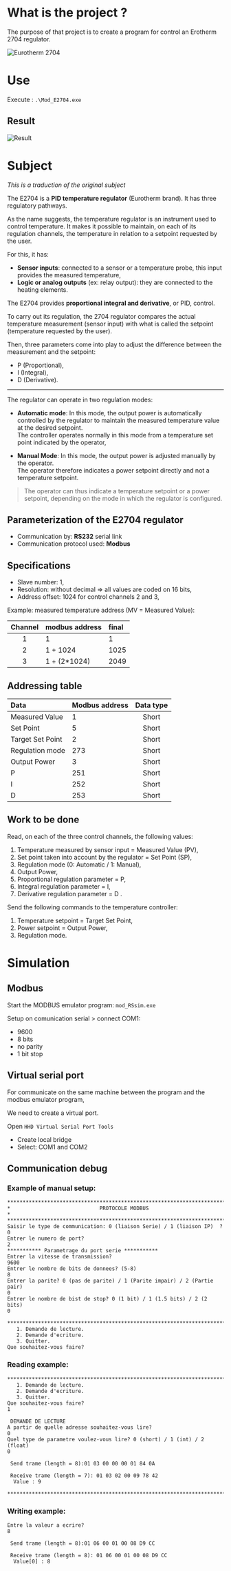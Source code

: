 # What is the project ?

The purpose of that project is to create a program for control an Erotherm 2704 regulator.

![Eurotherm 2704](./img/2704.webp)

# Use

Execute : `.\Mod_E2704.exe`

## Result

![Result](./img/Render.png)

# Subject

*This is a traduction of the original subject*

The E2704 is a **PID temperature regulator** (Eurotherm brand). It has three regulatory pathways.

As the name suggests, the temperature regulator is an instrument used to control temperature. It makes it possible to maintain, on each of its regulation channels, the temperature in relation to a setpoint requested by the user.

For this, it has:

* **Sensor inputs**: connected to a sensor or a temperature probe, this input provides the measured temperature,
* **Logic or analog outputs** (ex: relay output): they are connected to the heating elements.

The E2704 provides **proportional integral and derivative**, or PID, control.

To carry out its regulation, the 2704 regulator compares the actual temperature measurement (sensor input) with what is called the setpoint (temperature requested by the user).

Then, three parameters come into play to adjust the difference between the measurement and the setpoint: 
* P (Proportional), 
* I (Integral), 
* D (Derivative).

---

The regulator can operate in two regulation modes:
* **Automatic mode**: In this mode, the output power is automatically controlled by the regulator to maintain the measured temperature value at the desired setpoint.  
The controller operates normally in this mode from a temperature set point indicated by the operator,

* **Manual Mode**: In this mode, the output power is adjusted manually by the operator.  
The operator therefore indicates a power setpoint directly and not a temperature setpoint.

> The operator can thus indicate a temperature setpoint or a power setpoint, depending on the mode in which the regulator is configured.

## Parameterization of the E2704 regulator

* Communication by: **RS232** serial link
* Communication protocol used: **Modbus**

## Specifications

* Slave number: 1,
* Resolution: without decimal => all values are coded on 16 bits,
* Address offset: 1024 for control channels 2 and 3,

Example: measured temperature address (MV = Measured Value):

|Channel|modbus address|final|
|:-----:|:-------------|:----|
|1      |1             |1    |
|2      |1 + 1024      |1025 |
|3      |1 + (2*1024)  |2049 |

## Addressing table

|Data              |Modbus address|Data type|
| :--------------- | :----------- | :-----: |
| Measured Value   | 1            | Short   |
| Set Point        | 5            | Short   |
| Target Set Point | 2            | Short   |
| Regulation mode  | 273          | Short   |
| Output Power     | 3            | Short   |
| P                | 251          | Short   |
| I                | 252          | Short   |
| D                | 253          | Short   |

## Work to be done

Read, on each of the three control channels, the following values:
1. Temperature measured by sensor input = Measured Value (PV),
2. Set point taken into account by the regulator = Set Point (SP),
3. Regulation mode (0: Automatic / 1: Manual),
4. Output Power,
5. Proportional regulation parameter = P,
6. Integral regulation parameter = I,
7. Derivative regulation parameter = D .

Send the following commands to the temperature controller:
1. Temperature setpoint = Target Set Point,
2. Power setpoint = Output Power,
3. Regulation mode.

# Simulation

## Modbus

Start the MODBUS emulator program: `mod_RSsim.exe`

Setup on comunication serial > connect COM1:

* 9600  
* 8 bits
* no parity
* 1 bit stop


## Virtual serial port

For communicate on the same machine between the program and the modbus emulator program,

We need to create a virtual port.

Open `HHD Virtual Serial Port Tools`

* Create local bridge
* Select: COM1 and COM2


## Communication debug

### Example of manual setup: 

```
****************************************************************************
*                             PROTOCOLE MODBUS                             *
****************************************************************************
Saisir le type de communication: 0 (liaison Serie) / 1 (liaison IP)  ? 0
Entrer le numero de port?
2
*********** Parametrage du port serie ***********
Entrer la vitesse de transmission?
9600
Entrer le nombre de bits de donnees? (5-8)
8
Entrer la parite? 0 (pas de parite) / 1 (Parite impair) / 2 (Partie pair)
0
Entrer le nombre de bist de stop? 0 (1 bit) / 1 (1.5 bits) / 2 (2 bits)
0

****************************************************************************
   1. Demande de lecture.
   2. Demande d'ecriture.
   3. Quitter.
Que souhaitez-vous faire?
```

### Reading example:

```
****************************************************************************
   1. Demande de lecture.
   2. Demande d'ecriture.
   3. Quitter.
Que souhaitez-vous faire?
1

 DEMANDE DE LECTURE
A partir de quelle adresse souhaitez-vous lire?
0
Quel type de parametre voulez-vous lire? 0 (short) / 1 (int) / 2 (float)
0

 Send trame (length = 8):01 03 00 00 00 01 84 0A

 Receive trame (length = 7): 01 03 02 00 09 78 42
  Value : 9

****************************************************************************
```

### Writing example:

```
Entre la valeur a ecrire?
8

 Send trame (length = 8):01 06 00 01 00 08 D9 CC

 Receive trame (length = 8): 01 06 00 01 00 08 D9 CC
  Value[0] : 8
```